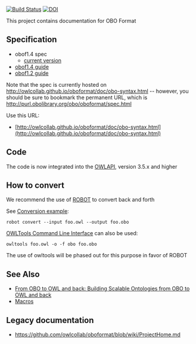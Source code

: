 [![Build Status](https://travis-ci.org/owlcollab/oboformat.svg?branch=master)](https://travis-ci.org/owlcollab/oboformat)
[![DOI](https://zenodo.org/badge/13996/owlcollab/oboformat.svg)](https://zenodo.org/badge/latestdoi/13996/owlcollab/oboformat)

This project contains documentation for OBO Format

## Specification

  * obof1.4 spec
    * [current version](http://owlcollab.github.io/oboformat/doc/obo-syntax.html)
  * [obof1.4 guide](http://owlcollab.github.io/oboformat/doc/GO.format.obo-1_4.html)
  * [obof1.2 guide](http://owlcollab.github.io/oboformat/doc/GO.format.obo-1_2.html)

Note that the spec is currently hosted on
http://owlcollab.github.io/oboformat/doc/obo-syntax.html -- however,
you should be sure to bookmark the permanent URL, which is
http://purl.obolibrary.org/obo/oboformat/spec.html

Use this URL:

 * [http://owlcollab.github.io/oboformat/doc/obo-syntax.html](http://owlcollab.github.io/oboformat/doc/obo-syntax.html)

## Code

The code is now integrated into the [OWLAPI](https://github.com/owlcs/owlapi/), version 3.5.x and higher

## How to convert

We recommend the use of [ROBOT](https://github.com/ontodev/robot/) to convert back and forth

See [Conversion example](https://github.com/ontodev/robot/blob/master/examples/README.md#converting):

```
robot convert --input foo.owl --output foo.obo
```

[OWLTools Command Line Interface](https://github.com/owlcollab/owltools/) can also be used:

```
owltools foo.owl -o -f obo foo.obo
```

The use of owltools will be phased out for this purpose in favor of ROBOT

## See Also

 * [From OBO to OWL and back: Building Scalable Ontologies from OBO to OWL and back](http://www.slideshare.net/dosumis/from-obo-to-owl-and-back-building-scalable-ontologies)
 * [Macros](http://precedings.nature.com/documents/5292/version/2)

## Legacy documentation

 * https://github.com/owlcollab/oboformat/blob/wiki/ProjectHome.md

